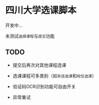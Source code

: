 # 四川大学选课脚本

开发中...

未测试`选择课程`与`提交`功能

## TODO

- 提交后再次对其他课程选课

- 选课课程可多类别（如`系任选课`和`校任选课`）

- 验证码OCR识别功能可自由开关

- 异常重试
